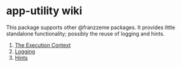 # app-utility wiki 

This package supports other @franzzeme packages.  It provides little standalone functionality; possibly the reuse of 
logging and hints.  

1. [The Execution Context](./execution-context.md)
2. [Logging](./log/logger-adapter.md)
3. [Hints](./hints.md)

